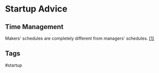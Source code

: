# Startup Advice

## Time Management
Makers' schedules are completely different from managers' schedules. [[1]](https://www.paulgraham.com/makersschedule.html)

## Tags
#startup
